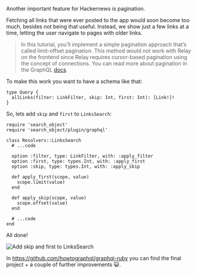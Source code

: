 Another important feature for Hackernews is pagination.

Fetching all links that were ever posted to the app would soon become too much, besides not being that useful. Instead, we show just a few links at a time, letting the user navigate to pages with older links.

> In this tutorial, you’ll implement a simple pagination approach that’s called limit-offset pagination. This method would not work with Relay on the frontend since Relay requires cursor-based pagination using the concept of connections. You can read more about pagination in the GraphQL [docs](http://graphql.org/learn/pagination/).

To make this work you want to have a schema like that:

    type Query {
      allLinks(filter: LinkFilter, skip: Int, first: Int): [Link!]!
    }

So, lets add `skip` and `first` to `LinksSearch`:

    require 'search_object'
    require 'search_object/plugin/graphql'

    class Resolvers::LinksSearch
      # ...code

      option :filter, type: LinkFilter, with: :apply_filter
      option :first, type: types.Int, with: :apply_first
      option :skip, type: types.Int, with: :apply_skip

      def apply_first(scope, value)
        scope.limit(value)
      end

      def apply_skip(scope, value)
        scope.offset(value)
      end

      # ...code
    end

All done!

![Add skip and first to LinksSearch](http://i.imgur.com/oZZnuMG.png)

In https://github.com/howtographql/graphql-ruby you can find the final project + a couple of further improvements 😺.
